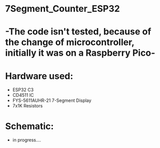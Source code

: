 # 7Segment_Counter_ESP32
#
# -The code isn't tested, because of the change of microcontroller, initially it was on a Raspberry Pico-
#
# Hardware used:
* ESP32 C3
* CD4511 IC
* FYS-5611AUHR-21 7-Segment Display
* 7x1K Resistors
#
# Schematic:
* in progress....

